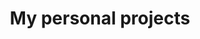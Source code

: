 ---
title: "My personal projects"
layout: category
permalink: /projects/
taxonomy: projects
classes: wide
---